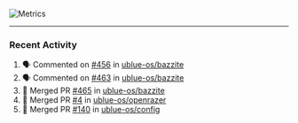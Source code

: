 ![Metrics](https://metrics.lecoq.io/KyleGospo?template=classic&base=header%2C%20activity%2C%20community%2C%20repositories%2C%20metadata&base.indepth=false&base.hireable=false&base.skip=false&config.timezone=America%2FLos_Angeles)

---
### Recent Activity
<!--START_SECTION:activity-->
1. 🗣 Commented on [#456](https://github.com/ublue-os/bazzite/issues/456#issuecomment-1778593063) in [ublue-os/bazzite](https://github.com/ublue-os/bazzite)
2. 🗣 Commented on [#463](https://github.com/ublue-os/bazzite/issues/463#issuecomment-1778479692) in [ublue-os/bazzite](https://github.com/ublue-os/bazzite)
3. 🎉 Merged PR [#465](https://github.com/ublue-os/bazzite/pull/465) in [ublue-os/bazzite](https://github.com/ublue-os/bazzite)
4. 🎉 Merged PR [#4](https://github.com/ublue-os/openrazer/pull/4) in [ublue-os/openrazer](https://github.com/ublue-os/openrazer)
5. 🎉 Merged PR [#140](https://github.com/ublue-os/config/pull/140) in [ublue-os/config](https://github.com/ublue-os/config)
<!--END_SECTION:activity-->

